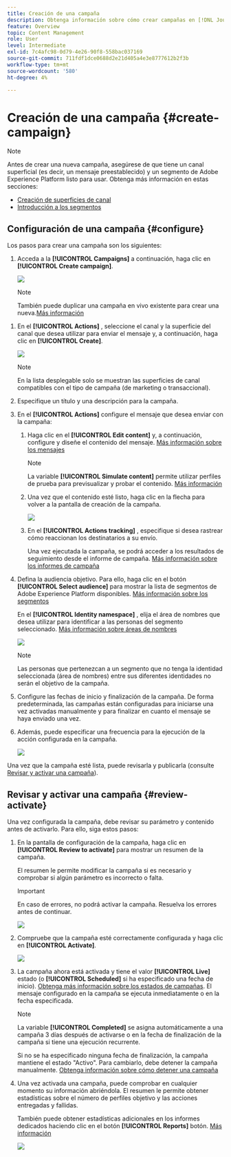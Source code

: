 ```yaml
---
title: Creación de una campaña
description: Obtenga información sobre cómo crear campañas en [!DNL Journey Optimizer]
feature: Overview
topic: Content Management
role: User
level: Intermediate
exl-id: 7c4afc98-0d79-4e26-90f8-558bac037169
source-git-commit: 711fdf1dce0688d2e21d405a4e3e8777612b2f3b
workflow-type: tm+mt
source-wordcount: '580'
ht-degree: 4%

---
```


# Creación de una campaña {#create-campaign}

>[!NOTE]
>
>Antes de crear una nueva campaña, asegúrese de que tiene un canal superficial (es decir, un mensaje preestablecido) y un segmento de Adobe Experience Platform listo para usar. Obtenga más información en estas secciones:
>
>* [Creación de superficies de canal](../configuration/channel-surfaces.md)
>* [Introducción a los segmentos](../segment/about-segments.md)


## Configuración de una campaña {#configure}

Los pasos para crear una campaña son los siguientes:

1. Acceda a la **[!UICONTROL Campaigns]** a continuación, haga clic en **[!UICONTROL Create campaign]**.

   ![](assets/create-campaign.png)

   >[!NOTE]
   >
   >También puede duplicar una campaña en vivo existente para crear una nueva.[Más información](modify-stop-campaign.md#duplicate) <!-- check if only live campaigns-->

<!--1. In the **[!UICONTROL Properties]** section, specify when you want to execute the campaign:

    * **[!UICONTROL Scheduled]**: execute the campaign immediately or on a specified date. Scheduled campaigns are aimed at sending **marketing** type messages.
    * **[!UICONTROL API-triggered]**: execute the campaign using an API call. API-triggered campaigns are aimed at sending **transactional** messages, i.e. messages sent out following an action performed by an individual: password reset, card abandonment etc. [Learn how to trigger a campaign using APIs](api-triggered-campaigns.md)-->

1. En el **[!UICONTROL Actions]** , seleccione el canal y la superficie del canal que desea utilizar para enviar el mensaje y, a continuación, haga clic en **[!UICONTROL Create]**.

   ![](assets/create-campaign-action.png)

   >[!NOTE]
   >
   >En la lista desplegable solo se muestran las superficies de canal compatibles con el tipo de campaña (de marketing o transaccional).

1. Especifique un título y una descripción para la campaña.

   <!--To test the content of your message, toggle the **[!UICONTROL Content experiment]** option on. This allows you to test multiple variables of a delivery on populations samples, in order to define which treatment has the biggest impact on the targeted population.[Learn more about content experiment](../campaigns/content-experiment.md).-->

1. En el **[!UICONTROL Actions]** configure el mensaje que desea enviar con la campaña:

   1. Haga clic en el **[!UICONTROL Edit content]** y, a continuación, configure y diseñe el contenido del mensaje. [Más información sobre los mensajes](../messages/get-started-content.md)

      >[!NOTE]
      >
      >La variable **[!UICONTROL Simulate content]** permite utilizar perfiles de prueba para previsualizar y probar el contenido. [Más información](../design/preview.md)

   1. Una vez que el contenido esté listo, haga clic en la flecha para volver a la pantalla de creación de la campaña.

      ![](assets/create-campaign-design.png)

   1. En el **[!UICONTROL Actions tracking]** , especifique si desea rastrear cómo reaccionan los destinatarios a su envío.

      Una vez ejecutada la campaña, se podrá acceder a los resultados de seguimiento desde el informe de campaña. [Más información sobre los informes de campaña](../reports/campaign-global-report.md)

1. Defina la audiencia objetivo. Para ello, haga clic en el botón **[!UICONTROL Select audience]** para mostrar la lista de segmentos de Adobe Experience Platform disponibles. [Más información sobre los segmentos](../segment/about-segments.md)

   <!-- NOTE For API-triggered campaigns, the audience needs to be set via API call. [Learn more](api-triggered-campaigns.md)-->

   En el **[!UICONTROL Identity namespace]** , elija el área de nombres que desea utilizar para identificar a las personas del segmento seleccionado. [Más información sobre áreas de nombres](../event/about-creating.md#select-the-namespace)

   ![](assets/create-campaign-namespace.png)

   >[!NOTE]
   >
   >Las personas que pertenezcan a un segmento que no tenga la identidad seleccionada (área de nombres) entre sus diferentes identidades no serán el objetivo de la campaña.

1. Configure las fechas de inicio y finalización de la campaña. De forma predeterminada, las campañas están configuradas para iniciarse una vez activadas manualmente y para finalizar en cuanto el mensaje se haya enviado una vez.

1. Además, puede especificar una frecuencia para la ejecución de la acción configurada en la campaña.

   <!-- NOTE For API-triggered campaigns, scheduling at a specific date and time with recurrence is not available as action is triggered via API. However, start and end date are relevant to ensure that, if an API call is made prior of after the window, then those get errored.-->

   ![](assets/create-campaign-schedule.png)

<!--1. If you are are creating an API-triggered campaign, the **[!UICONTROL cURL request]** section allows you to retrieve the **[!UICONTROL Campaign ID]** to use in the API call. [Learn more](api-triggered-campaigns.md)-->

Una vez que la campaña esté lista, puede revisarla y publicarla (consulte [Revisar y activar una campaña](#review-activate)).

## Revisar y activar una campaña {#review-activate}

Una vez configurada la campaña, debe revisar su parámetro y contenido antes de activarlo. Para ello, siga estos pasos:

1. En la pantalla de configuración de la campaña, haga clic en **[!UICONTROL Review to activate]** para mostrar un resumen de la campaña.

   El resumen le permite modificar la campaña si es necesario y comprobar si algún parámetro es incorrecto o falta.

   >[!IMPORTANT]
   >
   >En caso de errores, no podrá activar la campaña. Resuelva los errores antes de continuar.

   ![](assets/create-campaign-alerts.png)

1. Compruebe que la campaña esté correctamente configurada y haga clic en **[!UICONTROL Activate]**.

   ![](assets/create-campaign-review.png)

1. La campaña ahora está activada y tiene el valor **[!UICONTROL Live]** estado (o **[!UICONTROL Scheduled]**  si ha especificado una fecha de inicio). [Obtenga más información sobre los estados de campañas](get-started-with-campaigns.md#statuses). El mensaje configurado en la campaña se ejecuta inmediatamente o en la fecha especificada.

   >[!NOTE]
   >
   >La variable **[!UICONTROL Completed]** se asigna automáticamente a una campaña 3 días después de activarse o en la fecha de finalización de la campaña si tiene una ejecución recurrente.
   >
   >Si no se ha especificado ninguna fecha de finalización, la campaña mantiene el estado &quot;Activo&quot;. Para cambiarlo, debe detener la campaña manualmente. [Obtenga información sobre cómo detener una campaña](modify-stop-campaign.md)

1. Una vez activada una campaña, puede comprobar en cualquier momento su información abriéndola. El resumen le permite obtener estadísticas sobre el número de perfiles objetivo y las acciones entregadas y fallidas.

   También puede obtener estadísticas adicionales en los informes dedicados haciendo clic en el botón **[!UICONTROL Reports]** botón. [Más información](../reports/campaign-global-report.md)

   ![](assets/create-campaign-summary.png)
